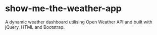 # show-me-the-weather-app
A dynamic weather dashboard utilising Open Weather API and built with jQuery, HTML and Bootstrap.
